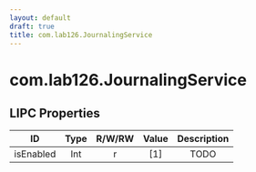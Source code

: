 ```yaml
---
layout: default
draft: true
title: com.lab126.JournalingService
---
```


# com.lab126.JournalingService

## LIPC Properties

| ID        | Type | R/W/RW | Value | Description |
|:---------:|:----:|:------:|:-----:|:-----------:|
| isEnabled | Int  | r      | [1]   | TODO        |
